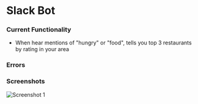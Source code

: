 # Slack Bot

### Current Functionality
- When hear mentions of "hungry" or "food", tells you top 3 restaurants by rating in your area

### Errors


### Screenshots
![Screenshot 1]()



